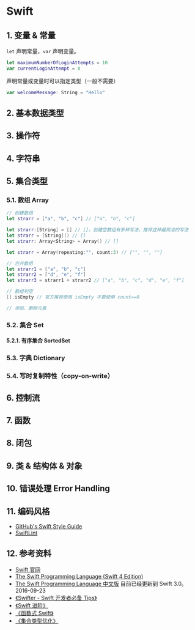 # Swift

## 1. 变量 & 常量

`let` 声明常量，`var` 声明变量。

``` Swift
let maximumNumberOfLoginAttempts = 10
var currentLoginAttempt = 0
```

声明常量或变量时可以指定类型（一般不需要）
``` Swift
var welcomeMessage: String = "Hello"
```

## 2. 基本数据类型

## 3. 操作符

## 4. 字符串

## 5. 集合类型

### 5.1. 数组 Array

``` Swift
// 创建数组
let strarr = ["a", "b", "c"] // ["a", "b", "c"]

let strarr:[String] = [] // []，创建空数组有多种写法，推荐这种最简洁的写法
let strarr = [String]() // []
let strarr: Array<String> = Array() // []

let strarr = Array(repeating:"", count:3) // ["", "", ""]

// 合并数组
let strarr1 = ["a", "b", "c"]
let strarr2 = ["d", "e", "f"]
let strarr3 = strarr1 + strarr2 // ["a", "b", "c", "d", "e", "f"]

// 数组判空
[].isEmpty // 官方推荐使用 isEmpty 不要使用 count==0

// 添加、删除元素
```

### 5.2. 集合 Set

#### 5.2.1. 有序集合 SortedSet

### 5.3. 字典 Dictionary

### 5.4. 写时复制特性（copy-on-write）

## 6. 控制流

## 7. 函数

## 8. 闭包

## 9. 类 & 结构体 & 对象

## 10. 错误处理 Error Handling

## 11. 编码风格
- [GitHub's Swift Style Guide](https://github.com/github/swift-style-guide)
- [SwiftLint](https://github.com/realm/SwiftLint)

## 12. 参考资料

- [Swift 官网](https://swift.org)
- [The Swift Programming Language (Swift 4 Edition)](https://swift.org/documentation/TheSwiftProgrammingLanguage(Swift4).epub)
- [The Swift Programming Language 中文版](https://github.com/numbbbbb/the-swift-programming-language-in-chinese) 目前已经更新到 Swift 3.0。 2016-09-23
- [《Swifter - Swift 开发者必备 Tips》](https://objccn.io/products/swifter-tips)
- [《Swift 进阶》](https://objccn.io/products/advanced-swift/)
- [《函数式 Swift》](https://objccn.io/products/functional-swift/)
- [《集合类型优化》](https://objccn.io/products/optimizing-collections/)
